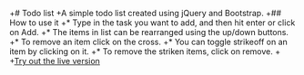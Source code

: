 +# Todo list
 +A simple todo list created using jQuery and Bootstrap.
 +## How to use it
 +* Type in the task you want to add, and then hit enter or click on Add.
 +* The items in list can be rearranged using the up/down buttons.
 +* To remove an item click on the cross.
 +* You can toggle strikeoff on an item by clicking on it.
 +* To remove the striken items, click on remove.
 +
 +[Try out the live version](https://aneesh631.github.io/todo-list/)